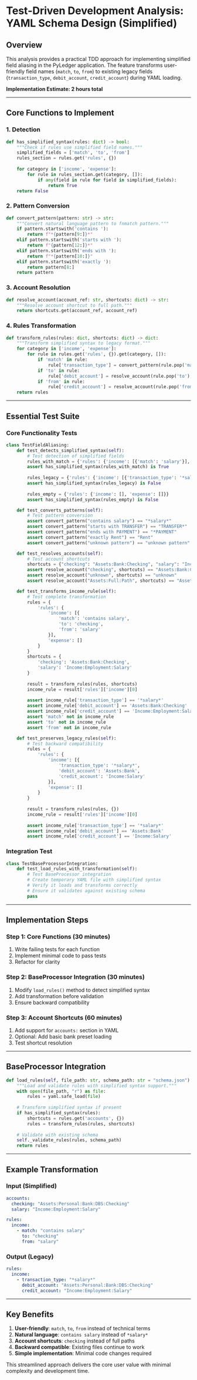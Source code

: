# Test-Driven Development Analysis: YAML Schema Design (Simplified)

## Overview

This analysis provides a practical TDD approach for implementing simplified field aliasing in the PyLedger application. The feature transforms user-friendly field names (`match`, `to`, `from`) to existing legacy fields (`transaction_type`, `debit_account`, `credit_account`) during YAML loading.

**Implementation Estimate: 2 hours total**

---

## Core Functions to Implement

### 1. Detection
```python
def has_simplified_syntax(rules: dict) -> bool:
    """Check if rules use simplified field names."""
    simplified_fields = ['match', 'to', 'from']
    rules_section = rules.get('rules', {})
    
    for category in ['income', 'expense']:
        for rule in rules_section.get(category, []):
            if any(field in rule for field in simplified_fields):
                return True
    return False
```

### 2. Pattern Conversion
```python
def convert_pattern(pattern: str) -> str:
    """Convert natural language pattern to fnmatch pattern."""
    if pattern.startswith('contains '):
        return f"*{pattern[9:]}*"
    elif pattern.startswith('starts with '):
        return f"{pattern[12:]}*"
    elif pattern.startswith('ends with '):
        return f"*{pattern[10:]}"
    elif pattern.startswith('exactly '):
        return pattern[8:]
    return pattern
```

### 3. Account Resolution
```python
def resolve_account(account_ref: str, shortcuts: dict) -> str:
    """Resolve account shortcut to full path."""
    return shortcuts.get(account_ref, account_ref)
```

### 4. Rules Transformation
```python
def transform_rules(rules: dict, shortcuts: dict) -> dict:
    """Transform simplified syntax to legacy format."""
    for category in ['income', 'expense']:
        for rule in rules.get('rules', {}).get(category, []):
            if 'match' in rule:
                rule['transaction_type'] = convert_pattern(rule.pop('match'))
            if 'to' in rule:
                rule['debit_account'] = resolve_account(rule.pop('to'), shortcuts)
            if 'from' in rule:
                rule['credit_account'] = resolve_account(rule.pop('from'), shortcuts)
    return rules
```

---

## Essential Test Suite

### Core Functionality Tests
```python
class TestFieldAliasing:
    def test_detects_simplified_syntax(self):
        # Test detection of simplified fields
        rules_with_match = {'rules': {'income': [{'match': 'salary'}], 'expense': []}}
        assert has_simplified_syntax(rules_with_match) is True
        
        rules_legacy = {'rules': {'income': [{'transaction_type': '*salary*'}], 'expense': []}}
        assert has_simplified_syntax(rules_legacy) is False
        
        rules_empty = {'rules': {'income': [], 'expense': []}}
        assert has_simplified_syntax(rules_empty) is False

    def test_converts_patterns(self):
        # Test pattern conversion
        assert convert_pattern("contains salary") == "*salary*"
        assert convert_pattern("starts with TRANSFER") == "TRANSFER*"
        assert convert_pattern("ends with PAYMENT") == "*PAYMENT"
        assert convert_pattern("exactly Rent") == "Rent"
        assert convert_pattern("unknown pattern") == "unknown pattern"

    def test_resolves_accounts(self):
        # Test account shortcuts
        shortcuts = {"checking": "Assets:Bank:Checking", "salary": "Income:Salary"}
        assert resolve_account("checking", shortcuts) == "Assets:Bank:Checking"
        assert resolve_account("unknown", shortcuts) == "unknown"
        assert resolve_account("Assets:Full:Path", shortcuts) == "Assets:Full:Path"

    def test_transforms_income_rule(self):
        # Test complete transformation
        rules = {
            'rules': {
                'income': [{
                    'match': 'contains salary',
                    'to': 'checking',
                    'from': 'salary'
                }],
                'expense': []
            }
        }
        shortcuts = {
            'checking': 'Assets:Bank:Checking',
            'salary': 'Income:Employment:Salary'
        }
        
        result = transform_rules(rules, shortcuts)
        income_rule = result['rules']['income'][0]
        
        assert income_rule['transaction_type'] == '*salary*'
        assert income_rule['debit_account'] == 'Assets:Bank:Checking'
        assert income_rule['credit_account'] == 'Income:Employment:Salary'
        assert 'match' not in income_rule
        assert 'to' not in income_rule
        assert 'from' not in income_rule

    def test_preserves_legacy_rules(self):
        # Test backward compatibility
        rules = {
            'rules': {
                'income': [{
                    'transaction_type': '*salary*',
                    'debit_account': 'Assets:Bank',
                    'credit_account': 'Income:Salary'
                }],
                'expense': []
            }
        }
        
        result = transform_rules(rules, {})
        income_rule = result['rules']['income'][0]
        
        assert income_rule['transaction_type'] == '*salary*'
        assert income_rule['debit_account'] == 'Assets:Bank'
        assert income_rule['credit_account'] == 'Income:Salary'
```

### Integration Test
```python
class TestBaseProcessorIntegration:
    def test_load_rules_with_transformation(self):
        # Test BaseProcessor integration
        # Create temporary YAML file with simplified syntax
        # Verify it loads and transforms correctly
        # Ensure it validates against existing schema
        pass
```

---

## Implementation Steps

### Step 1: Core Functions (30 minutes)
1. Write failing tests for each function
2. Implement minimal code to pass tests
3. Refactor for clarity

### Step 2: BaseProcessor Integration (30 minutes)
1. Modify `load_rules()` method to detect simplified syntax
2. Add transformation before validation
3. Ensure backward compatibility

### Step 3: Account Shortcuts (60 minutes)
1. Add support for `accounts:` section in YAML
2. Optional: Add basic bank preset loading
3. Test shortcut resolution

---

## BaseProcessor Integration

```python
def load_rules(self, file_path: str, schema_path: str = "schema.json") -> dict:
    """Load and validate rules with simplified syntax support."""
    with open(file_path, "r") as file:
        rules = yaml.safe_load(file)
    
    # Transform simplified syntax if present
    if has_simplified_syntax(rules):
        shortcuts = rules.get('accounts', {})
        rules = transform_rules(rules, shortcuts)
    
    # Validate with existing schema
    self._validate_rules(rules, schema_path)
    return rules
```

---

## Example Transformation

### Input (Simplified)
```yaml
accounts:
  checking: "Assets:Personal:Bank:DBS:Checking"
  salary: "Income:Employment:Salary"

rules:
  income:
    - match: "contains salary"
      to: "checking"
      from: "salary"
```

### Output (Legacy)
```yaml
rules:
  income:
    - transaction_type: "*salary*"
      debit_account: "Assets:Personal:Bank:DBS:Checking"
      credit_account: "Income:Employment:Salary"
```

---

## Key Benefits

1. **User-friendly**: `match`, `to`, `from` instead of technical terms
2. **Natural language**: `contains salary` instead of `*salary*`
3. **Account shortcuts**: `checking` instead of full paths
4. **Backward compatible**: Existing files continue to work
5. **Simple implementation**: Minimal code changes required

This streamlined approach delivers the core user value with minimal complexity and development time.